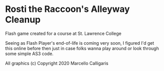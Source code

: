 # Rosti the Raccoon's Alleyway Cleanup

Flash game created for a course at St. Lawrence College

Seeing as Flash Player's end-of-life is coming very soon, I figured I'd get this online before then just in case folks wanna play around or look through some simple AS3 code.

All graphics (c) Copyright 2020 Marcello Calligaris
